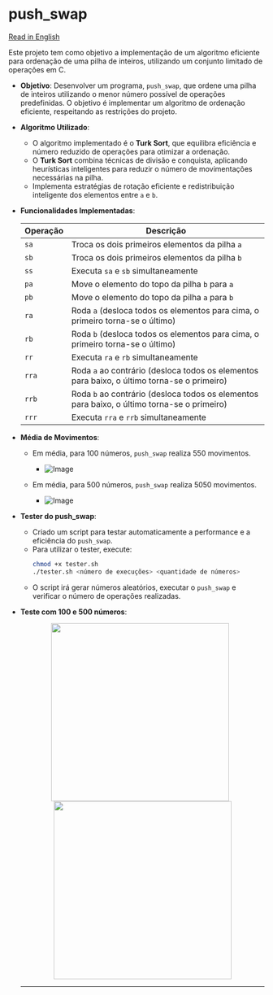 # push_swap

[Read in English](README.md)

Este projeto tem como objetivo a implementação de um algoritmo eficiente para ordenação de uma pilha de inteiros, utilizando um conjunto limitado de operações em C.

- **Objetivo**: Desenvolver um programa, `push_swap`, que ordene uma pilha de inteiros utilizando o menor número possível de operações predefinidas. O objetivo é implementar um algoritmo de ordenação eficiente, respeitando as restrições do projeto.

- **Algoritmo Utilizado**:
  - O algoritmo implementado é o **Turk Sort**, que equilibra eficiência e número reduzido de operações para otimizar a ordenação.
  - O **Turk Sort** combina técnicas de divisão e conquista, aplicando heurísticas inteligentes para reduzir o número de movimentações necessárias na pilha.
  - Implementa estratégias de rotação eficiente e redistribuição inteligente dos elementos entre `a` e `b`.
  
- **Funcionalidades Implementadas**:  

  | Operação   | Descrição                                                                                   |
  |------------|---------------------------------------------------------------------------------------------|
  | `sa`       | Troca os dois primeiros elementos da pilha `a`                                              |
  | `sb`       | Troca os dois primeiros elementos da pilha `b`                                              |
  | `ss`       | Executa `sa` e `sb` simultaneamente                                                         |
  | `pa`       | Move o elemento do topo da pilha `b` para `a`                                               |
  | `pb`       | Move o elemento do topo da pilha `a` para `b`                                               |
  | `ra`       | Roda `a` (desloca todos os elementos para cima, o primeiro torna-se o último)               |
  | `rb`       | Roda `b` (desloca todos os elementos para cima, o primeiro torna-se o último)               |
  | `rr`       | Executa `ra` e `rb` simultaneamente                                                         |
  | `rra`      | Roda `a` ao contrário (desloca todos os elementos para baixo, o último torna-se o primeiro) |
  | `rrb`      | Roda `b` ao contrário (desloca todos os elementos para baixo, o último torna-se o primeiro) |
  | `rrr`      | Executa `rra` e `rrb` simultaneamente                                                       |

- **Média de Movimentos**:
  - Em média, para 100 números, `push_swap` realiza 550 movimentos.
 
    - ![Image](https://github.com/user-attachments/assets/14661d9d-c02a-4f53-8264-b6595f4f4bf1)
  
  - Em média, para 500 números, `push_swap` realiza 5050 movimentos.

    - ![Image](https://github.com/user-attachments/assets/a0012241-d929-46ca-8581-4f85573a1d52)

- **Tester do push_swap**:
  - Criado um script para testar automaticamente a performance e a eficiência do `push_swap`.
  - Para utilizar o tester, execute:
    ```bash
    chmod +x tester.sh
    ./tester.sh <número de execuções> <quantidade de números>
    ```
  - O script irá gerar números aleatórios, executar o `push_swap` e verificar o número de operações realizadas.
 
- **Teste com 100 e 500 números**:
  <p align="center">
    <img src="https://github.com/user-attachments/assets/46986d4a-0322-4f2f-b2dd-ac8f7bbd9f07" style="height: 350px; width: auto; margin-right: 10px;" />
    <img src="https://github.com/user-attachments/assets/92f6ba78-9b1d-4f93-8425-52f5725d75ac" style="height: 350px; width: auto;" />
  </p>

  ---
  
